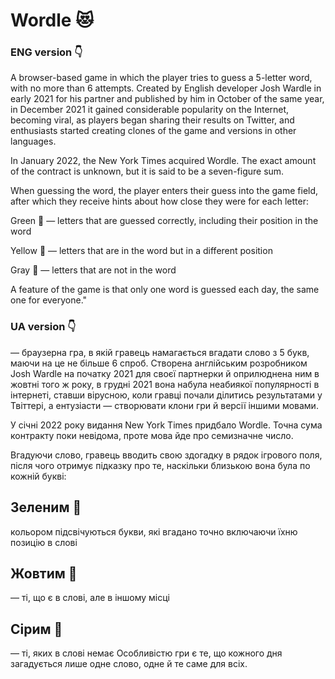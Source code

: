 # Wordle 😻

### ENG version 👇

A browser-based game in which the player tries to guess a 5-letter word, with no more than 6 attempts. Created by English developer Josh Wardle in early 2021 for his partner and published by him in October of the same year, in December 2021 it gained considerable popularity on the Internet, becoming viral, as players began sharing their results on Twitter, and enthusiasts started creating clones of the game and versions in other languages.

In January 2022, the New York Times acquired Wordle. The exact amount of the contract is unknown, but it is said to be a seven-figure sum.

When guessing the word, the player enters their guess into the game field, after which they receive hints about how close they were for each letter:

Green 💚
— letters that are guessed correctly, including their position in the word

Yellow 💛
— letters that are in the word but in a different position

Gray 🩶
— letters that are not in the word

A feature of the game is that only one word is guessed each day, the same one for everyone."


### UA version 👇
— браузерна гра, в якій гравець намагається вгадати слово з 5 букв, маючи на це не більше 6 спроб. Створена англійським розробником Josh Wardle на початку 2021 для своєї партнерки й оприлюднена ним в жовтні того ж року, в грудні 2021 вона набула неабиякої популярності в інтернеті, ставши вірусною, коли гравці почали ділитись результатами у Твіттері, а ентузіасти — створювати клони гри й версії іншими мовами.

У січні 2022 року видання New York Times придбало Wordle. Точна сума контракту поки невідома, проте мова йде про семизначне число.

Вгадуючи слово, гравець вводить свою здогадку в рядок ігрового поля, після чого отримує підказку про те, наскільки близькою вона була по кожній букві:

## Зеленим 💚
кольором підсвічуються букви, які вгадано точно включаючи їхню позицію в слові
## Жовтим 💛
— ті, що є в слові, але в іншому місці 
## Сірим 🩶
— ті, яких в слові немає
Особливістю гри є те, що кожного дня загадується лише одне слово, одне й те саме для всіх.
